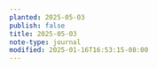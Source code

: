 ```yaml
---
planted: 2025-05-03
publish: false
title: 2025-05-03
note-type: journal
modified: 2025-01-16T16:53:15-08:00
---
```

